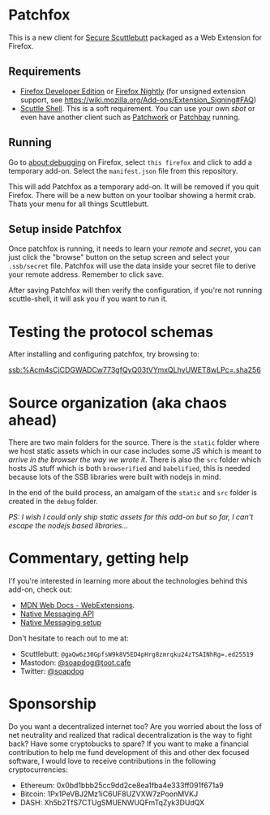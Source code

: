 # Patchfox
This is a new client for [Secure Scuttlebutt](http://scuttlebutt.nz) packaged as a Web Extension for Firefox.

## Requirements

* [Firefox Developer Edition](https://www.mozilla.org/en-US/firefox/developer/) or [Firefox Nightly](https://www.mozilla.org/en-US/firefox/nightly/) (for unsigned extension support, see https://wiki.mozilla.org/Add-ons/Extension_Signing#FAQ)
* [Scuttle Shell](https://github.com/ssbc/scuttle-shell). This is a soft requirement. You can use your own _sbot_ or even have another client such as [Patchwork](http://github.com/ssbc/patchwork) or [Patchbay](http://github.com/ssbc/patchbay) running. 

## Running

Go to [about:debugging](about:debugging) on Firefox, select `this firefox` and click to add a temporary add-on. Select the `manifest.json` file from this repository.

This will add Patchfox as a temporary add-on. It will be removed if you quit Firefox. There will be a new button on your toolbar showing a hermit crab. Thats your menu for all things Scuttlebutt.

## Setup inside Patchfox

Once patchfox is running, it needs to learn your _remote_ and _secret_, you can just click the "browse" button on the setup screen and select your `.ssb/secret` file. Patchfox will use the data inside your secret file to derive your remote address. Remember to click save. 

After saving Patchfox will then verify the configuration, if you're not running scuttle-shell, it will ask you if you want to run it.

# Testing the protocol schemas

After installing and configuring patchfox, try browsing to:

[ssb:%Acm4sCjCDGWADCw773gfQyQ03tVYmxQLhyUWET8wLPc=.sha256](ssb:%Acm4sCjCDGWADCw773gfQyQ03tVYmxQLhyUWET8wLPc=.sha256)

# Source organization (aka chaos ahead)
There are two main folders for the source. There is the `static` folder where we host static assets which in our case includes some JS which is meant to _arrive in the browser the way we wrote it_. There is also the `src` folder which hosts JS stuff which is both `browserified` and `babelified`, this is needed because lots of the SSB libraries were built with nodejs in mind.

In the end of the build process, an amalgam of the `static` and `src` folder is created in the `debug` folder.

_PS: I wish I could only ship static assets for this add-on but so far, I can't escape the nodejs based libraries..._

# Commentary, getting help

I'f you're interested in learning more about the technologies behind this add-on, check out:

* [MDN Web Docs - WebExtensions](https://developer.mozilla.org/en-US/Add-ons/WebExtensions/).
* [Native Messaging API](https://developer.mozilla.org/en-US/Add-ons/WebExtensions/Native_messaging)
* [Native Messaging setup](https://developer.mozilla.org/en-US/Add-ons/WebExtensions/Native_messaging#Setup)

Don't hesitate to reach out to me at:

* Scuttlebutt: `@gaQw6z30GpfsW9k8V5ED4pHrg8zmrqku24zTSAINhRg=.ed25519`
* Mastodon: [@soapdog@toot.cafe](https://toot.cafe/@soapdog)
* Twitter: [@soapdog](http://twitter.com/soapdog/)

# Sponsorship

Do you want a decentralized internet too? Are you worried about the loss of net neutrality and realized that radical decentralization is the way to fight back? Have some cryptobucks to spare? If you want to make a financial contribution to help me fund development of this and other dex focused software, I would love to receive contributions in the following cryptocurrencies:

* Ethereum: 0x0bd1bbb25cc9dd2ce8ea1fba4e333ff091f671a9
* Bitcoin: 1Px1PeVBJ2Mz1iC6UF8UZVXW7zPoonMVKJ
* DASH: Xh5b2TfS7CTUgSMUENWUQFmTqZyk3DUdQX

